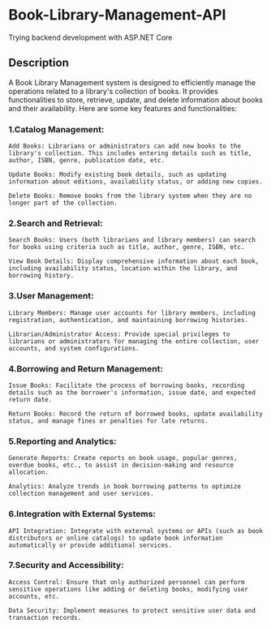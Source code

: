 # Book-Library-Management-API
Trying backend development with ASP.NET Core

## Description
A Book Library Management system is designed to efficiently manage the operations related to a library's collection of books. It provides functionalities to store, retrieve, update, and delete information about books and their availability. Here are some key features and functionalities:

### 1.Catalog Management: 
    Add Books: Librarians or administrators can add new books to the library's collection. This includes entering details such as title, author, ISBN, genre, publication date, etc.

    Update Books: Modify existing book details, such as updating information about editions, availability status, or adding new copies.

    Delete Books: Remove books from the library system when they are no longer part of the collection.

### 2.Search and Retrieval:
    Search Books: Users (both librarians and library members) can search for books using criteria such as title, author, genre, ISBN, etc.

    View Book Details: Display comprehensive information about each book, including availability status, location within the library, and borrowing history.

### 3.User Management:
    Library Members: Manage user accounts for library members, including registration, authentication, and maintaining borrowing histories.

    Librarian/Administrator Access: Provide special privileges to librarians or administrators for managing the entire collection, user accounts, and system configurations.

### 4.Borrowing and Return Management:
    Issue Books: Facilitate the process of borrowing books, recording details such as the borrower's information, issue date, and expected return date.

    Return Books: Record the return of borrowed books, update availability status, and manage fines or penalties for late returns.

### 5.Reporting and Analytics:
    Generate Reports: Create reports on book usage, popular genres, overdue books, etc., to assist in decision-making and resource allocation.

    Analytics: Analyze trends in book borrowing patterns to optimize collection management and user services.

### 6.Integration with External Systems:
    API Integration: Integrate with external systems or APIs (such as book distributors or online catalogs) to update book information automatically or provide additional services.

### 7.Security and Accessibility:
    Access Control: Ensure that only authorized personnel can perform sensitive operations like adding or deleting books, modifying user accounts, etc.

    Data Security: Implement measures to protect sensitive user data and transaction records.
